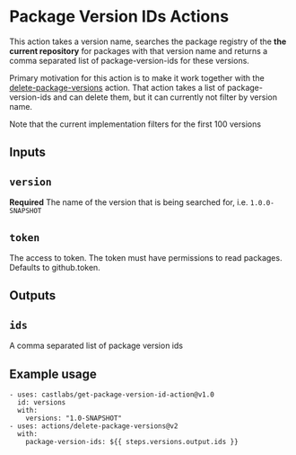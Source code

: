 # Package Version IDs Actions

This action takes a version name, searches the package registry 
of the **the current repository** for packages with that version name
and returns a comma separated list of package-version-ids for these 
versions.

Primary motivation for this action is to make it work together with the
[delete-package-versions](https://github.com/actions/delete-package-versions)
action. That action takes a list of package-version-ids and can delete them,
but it can currently not filter by version name.

Note that the current implementation filters for the first 100 versions

## Inputs

## `version`

**Required** The name of the version that is being searched for, i.e. `1.0.0-SNAPSHOT` 

## `token`

The access to token. The token must have permissions to read packages. Defaults 
to github.token.

## Outputs

## `ids`

A comma separated list of package version ids

## Example usage

```
- uses: castlabs/get-package-version-id-action@v1.0
  id: versions
  with:
    versions: "1.0-SNAPSHOT"
- uses: actions/delete-package-versions@v2
  with:
    package-version-ids: ${{ steps.versions.output.ids }}

